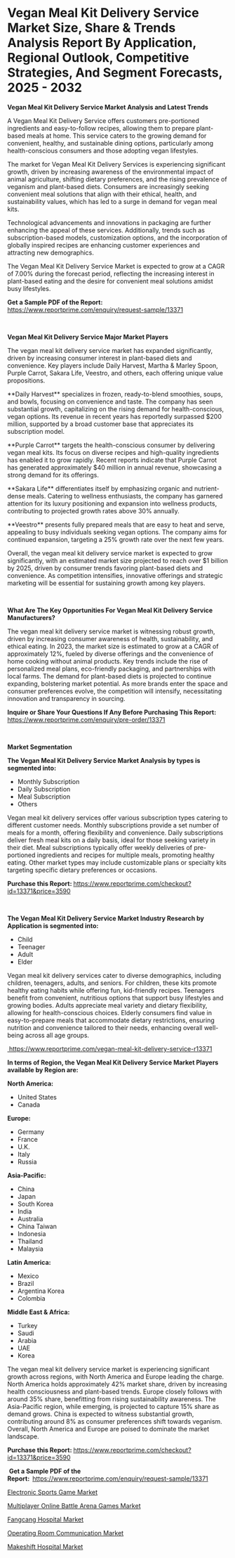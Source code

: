 <p><h1>Vegan Meal Kit Delivery Service Market Size, Share & Trends Analysis Report By Application, Regional Outlook, Competitive Strategies, And Segment Forecasts, 2025 - 2032</h1></p><p><strong>Vegan Meal Kit Delivery Service Market Analysis and Latest Trends</strong></p>
<p><p>A Vegan Meal Kit Delivery Service offers customers pre-portioned ingredients and easy-to-follow recipes, allowing them to prepare plant-based meals at home. This service caters to the growing demand for convenient, healthy, and sustainable dining options, particularly among health-conscious consumers and those adopting vegan lifestyles.</p><p>The market for Vegan Meal Kit Delivery Services is experiencing significant growth, driven by increasing awareness of the environmental impact of animal agriculture, shifting dietary preferences, and the rising prevalence of veganism and plant-based diets. Consumers are increasingly seeking convenient meal solutions that align with their ethical, health, and sustainability values, which has led to a surge in demand for vegan meal kits. </p><p>Technological advancements and innovations in packaging are further enhancing the appeal of these services. Additionally, trends such as subscription-based models, customization options, and the incorporation of globally inspired recipes are enhancing customer experiences and attracting new demographics.</p><p>The Vegan Meal Kit Delivery Service Market is expected to grow at a CAGR of 7.00% during the forecast period, reflecting the increasing interest in plant-based eating and the desire for convenient meal solutions amidst busy lifestyles.</p></p>
<p><strong>Get a Sample PDF of the Report:&nbsp;</strong> <a href="https://www.reportprime.com/enquiry/request-sample/13371?utm_campaign=1134&utm_medium=2&utm_source=Github&utm_content=ia&utm_term=20032025&utm_id=vegan-meal-kit-delivery-service">https://www.reportprime.com/enquiry/request-sample/13371</a></p>
<p>&nbsp;</p>
<p><strong>Vegan Meal Kit Delivery Service Major Market Players</strong></p>
<p><p>The vegan meal kit delivery service market has expanded significantly, driven by increasing consumer interest in plant-based diets and convenience. Key players include Daily Harvest, Martha & Marley Spoon, Purple Carrot, Sakara Life, Veestro, and others, each offering unique value propositions.</p><p>**Daily Harvest** specializes in frozen, ready-to-blend smoothies, soups, and bowls, focusing on convenience and taste. The company has seen substantial growth, capitalizing on the rising demand for health-conscious, vegan options. Its revenue in recent years has reportedly surpassed $200 million, supported by a broad customer base that appreciates its subscription model.</p><p>**Purple Carrot** targets the health-conscious consumer by delivering vegan meal kits. Its focus on diverse recipes and high-quality ingredients has enabled it to grow rapidly. Recent reports indicate that Purple Carrot has generated approximately $40 million in annual revenue, showcasing a strong demand for its offerings.</p><p>**Sakara Life** differentiates itself by emphasizing organic and nutrient-dense meals. Catering to wellness enthusiasts, the company has garnered attention for its luxury positioning and expansion into wellness products, contributing to projected growth rates above 30% annually.</p><p>**Veestro** presents fully prepared meals that are easy to heat and serve, appealing to busy individuals seeking vegan options. The company aims for continued expansion, targeting a 25% growth rate over the next few years.</p><p>Overall, the vegan meal kit delivery service market is expected to grow significantly, with an estimated market size projected to reach over $1 billion by 2025, driven by consumer trends favoring plant-based diets and convenience. As competition intensifies, innovative offerings and strategic marketing will be essential for sustaining growth among key players.</p></p>
<p>&nbsp;</p>
<p><strong>What Are The Key Opportunities For Vegan Meal Kit Delivery Service Manufacturers?</strong></p>
<p><p>The vegan meal kit delivery service market is witnessing robust growth, driven by increasing consumer awareness of health, sustainability, and ethical eating. In 2023, the market size is estimated to grow at a CAGR of approximately 12%, fueled by diverse offerings and the convenience of home cooking without animal products. Key trends include the rise of personalized meal plans, eco-friendly packaging, and partnerships with local farms. The demand for plant-based diets is projected to continue expanding, bolstering market potential. As more brands enter the space and consumer preferences evolve, the competition will intensify, necessitating innovation and transparency in sourcing.</p></p>
<p><strong>Inquire or Share Your Questions If Any Before Purchasing This Report:</strong> <a href="https://www.reportprime.com/enquiry/pre-order/13371?utm_campaign=1134&utm_medium=2&utm_source=Github&utm_content=ia&utm_term=20032025&utm_id=vegan-meal-kit-delivery-service">https://www.reportprime.com/enquiry/pre-order/13371</a></p>
<p>&nbsp;</p>
<p><strong>Market Segmentation</strong></p>
<p><strong>The Vegan Meal Kit Delivery Service Market Analysis by types is segmented into:</strong></p>
<p><ul><li>Monthly Subscription</li><li>Daily Subscription</li><li>Meal Subscription</li><li>Others</li></ul></p>
<p><p>Vegan meal kit delivery services offer various subscription types catering to different customer needs. Monthly subscriptions provide a set number of meals for a month, offering flexibility and convenience. Daily subscriptions deliver fresh meal kits on a daily basis, ideal for those seeking variety in their diet. Meal subscriptions typically offer weekly deliveries of pre-portioned ingredients and recipes for multiple meals, promoting healthy eating. Other market types may include customizable plans or specialty kits targeting specific dietary preferences or occasions.</p></p>
<p><strong>Purchase this Report:&nbsp;</strong><a href="https://www.reportprime.com/checkout?id=13371&price=3590&utm_campaign=1134&utm_medium=2&utm_source=Github&utm_content=ia&utm_term=20032025&utm_id=vegan-meal-kit-delivery-service">https://www.reportprime.com/checkout?id=13371&price=3590</a></p>
<p>&nbsp;</p>
<p><strong>The Vegan Meal Kit Delivery Service Market Industry Research by Application is segmented into:</strong></p>
<p><ul><li>Child</li><li>Teenager</li><li>Adult</li><li>Elder</li></ul></p>
<p><p>Vegan meal kit delivery services cater to diverse demographics, including children, teenagers, adults, and seniors. For children, these kits promote healthy eating habits while offering fun, kid-friendly recipes. Teenagers benefit from convenient, nutritious options that support busy lifestyles and growing bodies. Adults appreciate meal variety and dietary flexibility, allowing for health-conscious choices. Elderly consumers find value in easy-to-prepare meals that accommodate dietary restrictions, ensuring nutrition and convenience tailored to their needs, enhancing overall well-being across all age groups.</p></p>
<p><a href="https://www.reportprime.com/vegan-meal-kit-delivery-service-r13371?utm_campaign=1134&utm_medium=2&utm_source=Github&utm_content=ia&utm_term=20032025&utm_id=vegan-meal-kit-delivery-service">&nbsp;https://www.reportprime.com/vegan-meal-kit-delivery-service-r13371</a></p>
<p><strong>In terms of Region, the Vegan Meal Kit Delivery Service Market Players available by Region are:</strong></p>
<p>
    <p> <strong> North America: </strong>
        <ul>
            <li>United States</li>
            <li>Canada</li>
        </ul>
        </p> 
    <p> <strong> Europe: </strong>
        <ul>
            <li>Germany</li>
            <li>France</li>
            <li>U.K.</li>
            <li>Italy</li>
            <li>Russia</li>
        </ul>
        </p> 
    <p> <strong> Asia-Pacific: </strong>
        <ul>
            <li>China</li>
            <li>Japan</li>
            <li>South Korea</li>
            <li>India</li>
            <li>Australia</li>
            <li>China Taiwan</li>
            <li>Indonesia</li>
            <li>Thailand</li>
            <li>Malaysia</li>
        </ul>
        </p> 
    <p> <strong> Latin America: </strong>
        <ul>
            <li>Mexico</li>
            <li>Brazil</li>
            <li>Argentina Korea</li>
            <li>Colombia</li>
        </ul>
        </p> 
    <p> <strong> Middle East & Africa: </strong>
        <ul>
            <li>Turkey</li>
            <li>Saudi</li>
            <li>Arabia</li>
            <li>UAE</li>
            <li>Korea</li>
        </ul>
    </p>
    </p>
<p><p>The vegan meal kit delivery service market is experiencing significant growth across regions, with North America and Europe leading the charge. North America holds approximately 42% market share, driven by increasing health consciousness and plant-based trends. Europe closely follows with around 35% share, benefitting from rising sustainability awareness. The Asia-Pacific region, while emerging, is projected to capture 15% share as demand grows. China is expected to witness substantial growth, contributing around 8% as consumer preferences shift towards veganism. Overall, North America and Europe are poised to dominate the market landscape.</p></p>
<p><strong>Purchase this Report: </strong><a href="https://www.reportprime.com/checkout?id=13371&price=3590&utm_campaign=1134&utm_medium=2&utm_source=Github&utm_content=ia&utm_term=20032025&utm_id=vegan-meal-kit-delivery-service">https://www.reportprime.com/checkout?id=13371&price=3590</a></p>
<p>&nbsp;<strong>Get a Sample PDF of the Report:&nbsp;&nbsp;</strong><a href="https://www.reportprime.com/enquiry/request-sample/13371?utm_campaign=1134&utm_medium=2&utm_source=Github&utm_content=ia&utm_term=20032025&utm_id=vegan-meal-kit-delivery-service">https://www.reportprime.com/enquiry/request-sample/13371</a></p>
<p><strong></strong></p>
<p><p><a href="https://github.com/hoganemken50/Market-Research-Report-List-1/blob/main/electronic-sports-game-market.md?utm_campaign=1134&utm_medium=2&utm_source=Github&utm_content=ia&utm_term=20032025&utm_id=vegan-meal-kit-delivery-service">Electronic Sports Game Market</a></p><p><a href="https://github.com/ujanoandryvw/Market-Research-Report-List-1/blob/main/multiplayer-online-battle-arena-games-market.md?utm_campaign=1134&utm_medium=2&utm_source=Github&utm_content=ia&utm_term=20032025&utm_id=vegan-meal-kit-delivery-service">Multiplayer Online Battle Arena Games Market</a></p><p><a href="https://github.com/kuziaaring40/Market-Research-Report-List-1/blob/main/fangcang-hospital-market.md?utm_campaign=1134&utm_medium=2&utm_source=Github&utm_content=ia&utm_term=20032025&utm_id=vegan-meal-kit-delivery-service">Fangcang Hospital Market</a></p><p><a href="https://github.com/zemonarutaep/Market-Research-Report-List-1/blob/main/operating-room-communication-market.md?utm_campaign=1134&utm_medium=2&utm_source=Github&utm_content=ia&utm_term=20032025&utm_id=vegan-meal-kit-delivery-service">Operating Room Communication Market</a></p><p><a href="https://github.com/bauzolesco/Market-Research-Report-List-1/blob/main/makeshift-hospital-market.md?utm_campaign=1134&utm_medium=2&utm_source=Github&utm_content=ia&utm_term=20032025&utm_id=vegan-meal-kit-delivery-service">Makeshift Hospital Market</a></p></p>